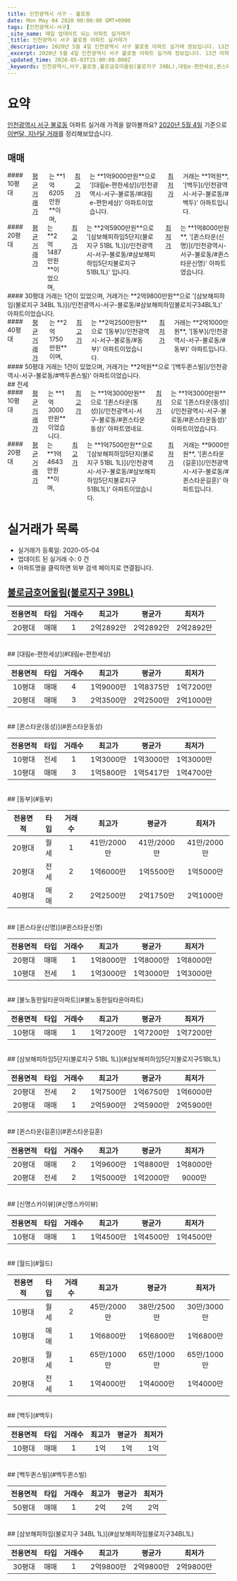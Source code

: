 ```yaml
---
title: 인천광역시 서구 - 불로동
date: Mon May 04 2020 00:00:00 GMT+0900
tags: [인천광역시-서구]
_site_name: 매일 업데이트 되는 아파트 실거래가
_title: 인천광역시 서구 불로동 아파트 실거래가
_description: 2020년 5월 4일 인천광역시 서구 불로동 아파트 실거래 정보입니다. 13건 아파트 정보가 있습니다.
_excerpt: 2020년 5월 4일 인천광역시 서구 불로동 아파트 실거래 정보입니다. 13건 아파트 정보가 있습니다.
_updated_time: 2020-05-03T15:00:00.000Z
_keywords: 인천광역시,서구,불로동,불로금호어울림(불로지구 39BL),대림e-편한세상,퀸스타운(동성),동부,퀸스타운(신명),불노동한일타운아파트,삼보해피하임5단지(불로지구 51BL 1L),퀸스타운(길훈),신명스카이뷰,월드,백두,백두퀸스빌,삼보해피하임(불로지구 34BL 1L)
---
```





# 요약
<ins>인천광역시 서구 불로동</ins> 아파트 실거래 가격을 알아볼까요? <ins>2020년 5월 4일</ins> 기준으로 <ins>이번달, 지난달 거래</ins>를 정리해보았습니다.

## 매매
<div class="container">
<div class="six columns" markdown="1">
#### 10평대
<ins>평균 거래가</ins>는 **1억6205만원**이며, <ins>최고가</ins>는 **1억9000만원**으로 '[대림e-편한세상](/인천광역시-서구-불로동/#대림e-편한세상)' 아파트이었습니다. <ins>최저가</ins> 거래는 **1억원**, '[백두](/인천광역시-서구-불로동/#백두)' 아파트입니다.
</div>
<div class="six columns" markdown="1">
#### 20평대
<ins>평균 거래가</ins>는 **2억1487만원**이었으며, <ins>최고가</ins>는 **2억5900만원**으로 '[삼보해피하임5단지(불로지구 51BL 1L)](/인천광역시-서구-불로동/#삼보해피하임5단지불로지구51BL1L)' 입니다. <ins>최저가</ins>는 **1억8000만원**, '[퀸스타운(신명)](/인천광역시-서구-불로동/#퀸스타운신명)' 아파트였습니다.
</div>
</div>
<div class="container">
<div class="six columns" markdown="1">
#### 30평대
거래는 1건이 있었으며, 거래가는 **2억9800만원**으로 '[삼보해피하임(불로지구 34BL 1L)](/인천광역시-서구-불로동/#삼보해피하임불로지구34BL1L)' 아파트이었습니다.
</div>
<div class="six columns" markdown="1">
#### 40평대
<ins>평균 거래가</ins>는 **2억1750만원**이며, <ins>최고가</ins>는 **2억2500만원**으로 '[동부](/인천광역시-서구-불로동/#동부)' 아파트이었습니다. <ins>최저가</ins> 거래는 **2억1000만원**, '[동부](/인천광역시-서구-불로동/#동부)' 아파트입니다.
</div>
</div>
<div class="container">
<div class="twelve columns" markdown="1">
#### 50평대
거래는 1건이 있었으며, 거래가는 **2억원**으로 '[백두퀸스빌](/인천광역시-서구-불로동/#백두퀸스빌)' 아파트이었습니다.
</div>
</div>
## 전세
<div class="container">
<div class="six columns" markdown="1">
#### 10평대
<ins>평균 거래가</ins>는 **1억3000만원**이었습니다. <ins>최고가</ins>는 **1억3000만원**으로 '[퀸스타운(동성)](/인천광역시-서구-불로동/#퀸스타운동성)' 아파트였네요. <ins>최저가</ins>는 **1억3000만원**으로 '[퀸스타운(동성)](/인천광역시-서구-불로동/#퀸스타운동성)' 아파트이었습니다.
</div>
<div class="six columns" markdown="1">
#### 20평대
<ins>평균 거래가</ins>는 **1억4643만원**이며, <ins>최고가</ins>는 **1억7500만원**으로 '[삼보해피하임5단지(불로지구 51BL 1L)](/인천광역시-서구-불로동/#삼보해피하임5단지불로지구51BL1L)' 아파트이었습니다. <ins>최저가</ins> 거래는 **9000만원**, '[퀸스타운(길훈)](/인천광역시-서구-불로동/#퀸스타운길훈)' 아파트입니다.
</div>
</div>



# 실거래가 목록
- 실거래가 등록일: 2020-05-04
- 업데이트 된 실거래 수: 0 건
- 아파트명을 클릭하면 외부 검색 페이지로 연결됩니다.

## [불로금호어울림(불로지구 39BL)](#불로금호어울림불로지구39BL)

|전용면적|타입|거래수|최고가|평균가|최저가|
|:---:|:---:|:---:|:---:|:---:|:---:|
|20평대|<span class="deal-type-1">매매</span>|1|2억2892만|2억2892만|2억2892만|

<br/>
## [대림e-편한세상](#대림e-편한세상)

|전용면적|타입|거래수|최고가|평균가|최저가|
|:---:|:---:|:---:|:---:|:---:|:---:|
|10평대|<span class="deal-type-1">매매</span>|4|1억9000만|1억8375만|1억7200만|
|20평대|<span class="deal-type-1">매매</span>|3|2억3500만|2억2500만|2억1000만|

<br/>
## [퀸스타운(동성)](#퀸스타운동성)

|전용면적|타입|거래수|최고가|평균가|최저가|
|:---:|:---:|:---:|:---:|:---:|:---:|
|10평대|<span class="deal-type-2">전세</span>|1|1억3000만|1억3000만|1억3000만|
|10평대|<span class="deal-type-1">매매</span>|3|1억5800만|1억5417만|1억4700만|

<br/>
## [동부](#동부)

|전용면적|타입|거래수|최고가|평균가|최저가|
|:---:|:---:|:---:|:---:|:---:|:---:|
|20평대|<span class="deal-type-3">월세</span>|1|41만/2000만|41만/2000만|41만/2000만|
|20평대|<span class="deal-type-2">전세</span>|2|1억6000만|1억5500만|1억5000만|
|40평대|<span class="deal-type-1">매매</span>|2|2억2500만|2억1750만|2억1000만|

<br/>
## [퀸스타운(신명)](#퀸스타운신명)

|전용면적|타입|거래수|최고가|평균가|최저가|
|:---:|:---:|:---:|:---:|:---:|:---:|
|20평대|<span class="deal-type-1">매매</span>|1|1억8000만|1억8000만|1억8000만|
|10평대|<span class="deal-type-2">전세</span>|1|1억3000만|1억3000만|1억3000만|

<br/>
## [불노동한일타운아파트](#불노동한일타운아파트)

|전용면적|타입|거래수|최고가|평균가|최저가|
|:---:|:---:|:---:|:---:|:---:|:---:|
|10평대|<span class="deal-type-1">매매</span>|1|1억7200만|1억7200만|1억7200만|

<br/>
## [삼보해피하임5단지(불로지구 51BL 1L)](#삼보해피하임5단지불로지구51BL1L)

|전용면적|타입|거래수|최고가|평균가|최저가|
|:---:|:---:|:---:|:---:|:---:|:---:|
|20평대|<span class="deal-type-2">전세</span>|2|1억7500만|1억6750만|1억6000만|
|20평대|<span class="deal-type-1">매매</span>|1|2억5900만|2억5900만|2억5900만|

<br/>
## [퀸스타운(길훈)](#퀸스타운길훈)

|전용면적|타입|거래수|최고가|평균가|최저가|
|:---:|:---:|:---:|:---:|:---:|:---:|
|20평대|<span class="deal-type-1">매매</span>|2|1억9600만|1억8800만|1억8000만|
|20평대|<span class="deal-type-2">전세</span>|2|1억5000만|1억2000만|9000만|

<br/>
## [신명스카이뷰](#신명스카이뷰)

|전용면적|타입|거래수|최고가|평균가|최저가|
|:---:|:---:|:---:|:---:|:---:|:---:|
|10평대|<span class="deal-type-1">매매</span>|1|1억4500만|1억4500만|1억4500만|

<br/>
## [월드](#월드)

|전용면적|타입|거래수|최고가|평균가|최저가|
|:---:|:---:|:---:|:---:|:---:|:---:|
|10평대|<span class="deal-type-3">월세</span>|2|45만/2000만|38만/2500만|30만/3000만|
|10평대|<span class="deal-type-1">매매</span>|1|1억6800만|1억6800만|1억6800만|
|20평대|<span class="deal-type-3">월세</span>|1|65만/1000만|65만/1000만|65만/1000만|
|20평대|<span class="deal-type-2">전세</span>|1|1억4000만|1억4000만|1억4000만|

<br/>
## [백두](#백두)

|전용면적|타입|거래수|최고가|평균가|최저가|
|:---:|:---:|:---:|:---:|:---:|:---:|
|10평대|<span class="deal-type-1">매매</span>|1|1억|1억|1억|

<br/>
## [백두퀸스빌](#백두퀸스빌)

|전용면적|타입|거래수|최고가|평균가|최저가|
|:---:|:---:|:---:|:---:|:---:|:---:|
|50평대|<span class="deal-type-1">매매</span>|1|2억|2억|2억|

<br/>
## [삼보해피하임(불로지구 34BL 1L)](#삼보해피하임불로지구34BL1L)

|전용면적|타입|거래수|최고가|평균가|최저가|
|:---:|:---:|:---:|:---:|:---:|:---:|
|30평대|<span class="deal-type-1">매매</span>|1|2억9800만|2억9800만|2억9800만|

<br/>



